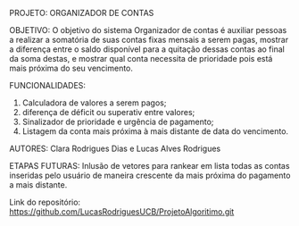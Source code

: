 PROJETO: ORGANIZADOR DE CONTAS

OBJETIVO: 
 O objetivo do sistema Organizador de contas é auxiliar pessoas a realizar a somatória de suas contas fixas mensais a serem pagas, mostrar a diferença entre o saldo disponível para a quitação dessas contas ao final da soma destas, e mostrar qual conta necessita de prioridade pois está mais próxima do seu vencimento. 

FUNCIONALIDADES: 
 1. Calculadora de valores a serem pagos; 
 2. diferença de déficit ou superativ entre valores; 
 3. Sinalizador de prioridade e urgência de pagamento;
 4. Listagem da conta mais próxima à mais distante de data do vencimento. 

AUTORES: 
 Clara Rodrigues Dias e Lucas Alves Rodrigues

ETAPAS FUTURAS: 
 Inlusão de vetores para rankear em lista todas as contas inseridas pelo usuário de maneira crescente da mais próxima do pagamento a mais distante. 

Link do repositório: https://github.com/LucasRodriguesUCB/ProjetoAlgoritimo.git